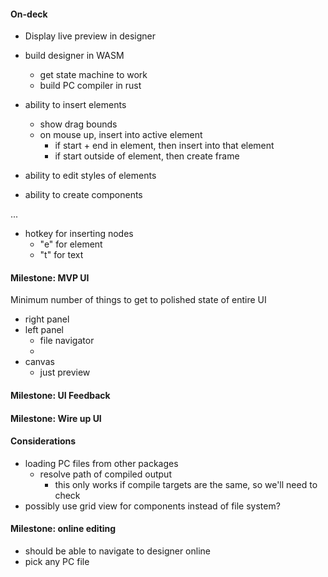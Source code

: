 #### On-deck

- Display live preview in designer

- build designer in WASM

  - get state machine to work
  - build PC compiler in rust

- ability to insert elements
  - show drag bounds
  - on mouse up, insert into active element
    - if start + end in element, then insert into that element
    - if start outside of element, then create frame
- ability to edit styles of elements
- ability to create components

...

- hotkey for inserting nodes
  - "e" for element
  - "t" for text

#### Milestone: MVP UI

Minimum number of things to get to polished state of entire UI

- right panel
- left panel
  - file navigator
  -
- canvas
  - just preview

#### Milestone: UI Feedback

#### Milestone: Wire up UI

#### Considerations

- loading PC files from other packages
  - resolve path of compiled output
    - this only works if compile targets are the same, so we'll need to check
- possibly use grid view for components instead of file system?

#### Milestone: online editing

- should be able to navigate to designer online
- pick any PC file

